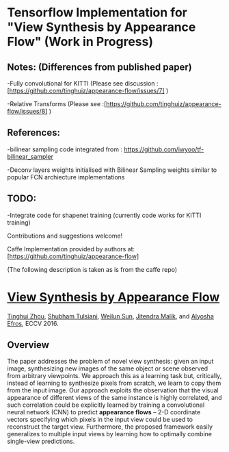 # Tensorflow Implementation  for "View Synthesis by Appearance Flow" (Work in Progress)

## Notes: (Differences from published paper)

-Fully convolutional for KITTI (Please see discussion
:[https://github.com/tinghuiz/appearance-flow/issues/7] )


-Relative Transforms (Please see
:[https://github.com/tinghuiz/appearance-flow/issues/8] )

## References:

-bilinear sampling code integrated from :
https://github.com/iwyoo/tf-bilinear_sampler


-Deconv layers weights initialised with Bilinear Sampling weights similar to
popular FCN archiecture implementations

## TODO:

-Integrate code for shapenet training (currently code works for KITTI training)





Contributions and suggestions welcome!

Caffe Implementation provided by authors at: [https://github.com/tinghuiz/appearance-flow] 




(The following description is taken as is from the caffe repo)

# [View Synthesis by Appearance Flow](https://arxiv.org/abs/1605.03557)
[Tinghui Zhou](https://people.eecs.berkeley.edu/~tinghuiz/), [Shubham Tulsiani](https://people.eecs.berkeley.edu/~shubhtuls/), [Weilun Sun](http://sunweilun.github.io/), [Jitendra Malik](https://people.eecs.berkeley.edu/~malik/), and [Alyosha Efros](https://people.eecs.berkeley.edu/~efros/), ECCV 2016.

## Overview

The paper addresses the problem of novel view synthesis: given an input image, synthesizing new images of the same object or scene observed from arbitrary viewpoints. We approach this as a learning task but, critically, instead of learning to synthesize pixels from scratch, we learn to copy them from the input image. Our approach exploits the observation that the visual appearance of different views of the same instance is highly correlated, and such correlation could be explicitly learned by training a convolutional neural network (CNN) to predict **appearance flows** – 2-D coordinate vectors specifying which pixels in the input view could be used to reconstruct the target view. Furthermore, the proposed framework easily generalizes to multiple input views by learning how to optimally combine single-view predictions. 

